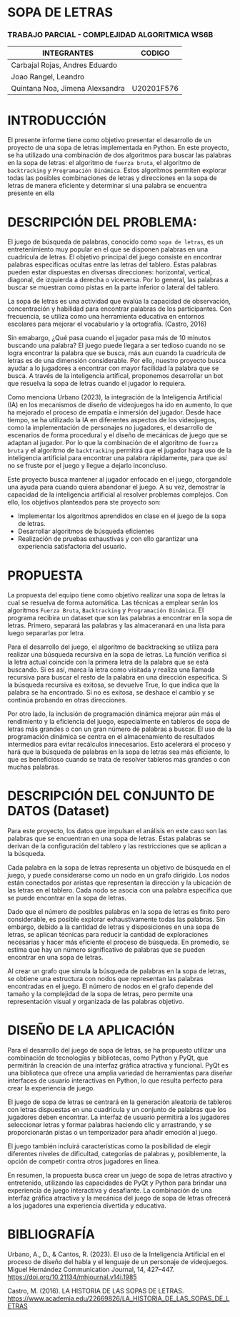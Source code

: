 # SOPA DE LETRAS
### TRABAJO PARCIAL - COMPLEJIDAD ALGORITMICA WS6B

INTEGRANTES | CODIGO| 
-|-|
Carbajal Rojas, Andres Eduardo|   
Joao Rangel, Leandro| | 
Quintana Noa, Jimena Alexsandra|U20201F576|

# INTRODUCCIÓN 
El presente informe tiene como objetivo presentar el desarrollo de un proyecto de una sopa de letras implementada en Python.
En este proyecto, se ha utilizado una combinación de dos algoritmos para buscar las palabras en la sopa de letras: el algoritmo de `fuerza bruta`, el algoritmo de `backtracking` y `Programación Dinámica`. Estos algoritmos permiten explorar todas las posibles combinaciones de letras y direcciones en la sopa de letras de manera eficiente y determinar si una palabra se encuentra presente en ella

# DESCRIPCIÓN DEL PROBLEMA:

El juego de búsqueda de palabras, conocido como `sopa de letras`, es un entretenimiento muy popular en el que se disponen palabras en una cuadrícula de letras. El objetivo principal del juego consiste en encontrar palabras específicas ocultas entre las letras del tablero. Estas palabras pueden estar dispuestas en diversas direcciones: horizontal, vertical, diagonal, de izquierda a derecha o viceversa. Por lo general, las palabras a buscar se muestran como pistas en la parte inferior o lateral del tablero.

La sopa de letras es una actividad que evalúa la capacidad de observación, concentración y habilidad para encontrar palabras de los participantes. Con frecuencia, se utiliza como una herramienta educativa en entornos escolares para mejorar el vocabulario y la ortografía. (Castro, 2016)

Sin emabargo, ¿Qué pasa cuando el jugador pasa más de 10 minutos buscando una palabra? El juego puede llegara a ser tedioso cuando no se logra encontrar la palabra que se busca, más aun cuando la cuadrícula de letras es de una dimensión considerable. Por ello, nuestro proyecto busca ayudar a lo jugadores a encontrar con mayor facilidad la palabra que se busca. A través de la inteligencia artifical, proponemos desarrollar un bot que resuelva la sopa de letras cuando el jugador lo requiera. 

Como menciona Urbano (2023), la integración de la Inteligencia Artificial (IA) en los mecanismos de diseño de videojuegos ha ido en aumento, lo que ha mejorado el proceso de empatía e inmersión del jugador. Desde hace tiempo, se ha utilizado la IA en diferentes aspectos de los videojuegos, como la implementación de personajes no jugadores, el desarrollo de escenarios de forma procedural y el diseño de mecánicas de juego que se adaptan al jugador. Por lo que la combinación de el algoritmo de `fuerza bruta` y el algoritmo de `backtracking` permitirá que el jugador haga uso de la inteligencia artificial para encontrar una palabra rápidamente, para que así no se fruste por el juego y llegue a dejarlo inconcluso.

Este proyecto busca mantener al jugador enfocado en el juego, otorgandole una ayuda para cuando quiera abandonar el juego. A su vez, demostrar la capacidad de la inteligencia artificial al resolver problemas complejos. Con ello, los objetivos planteados para ste proyecto son:

- Implementar los algoritmos aprendidos en clase en el juego de la sopa de letras.
- Desarrollar algoritmos de búsqueda eficientes
- Realización de pruebas exhaustivas y con ello garantizar una experiencia satisfactoria del usuario.

# PROPUESTA

La propuesta del equipo tiene como objetivo realizar una sopa de letras la cual se resuelva de forma automática. Las técnicas a emplear serán los algoritmos `Fuerza Bruta`, `Backtracking` y `Programación Dinámica`.
El programa recibira un dataset que son las palabras a encontrar en la sopa de letras. Primero, separará las palabras y las almaceranará en una lista para luego separarlas por letra.

Para el desarrollo del juego, el algoritmo de backtracking se utiliza para realizar una búsqueda recursiva en la sopa de letras. La función verifica si la letra actual coincide con la primera letra de la palabra que se está buscando. Si es así, marca la letra como visitada y realiza una llamada recursiva para buscar el resto de la palabra en una dirección específica. Si la búsqueda recursiva es exitosa, se devuelve True, lo que indica que la palabra se ha encontrado. Si no es exitosa, se deshace el cambio y se continúa probando en otras direcciones.

Por otro lado, la inclusión de programación dinámica mejorar aún más el rendimiento y la eficiencia del juego, especialmente en tableros de sopa de letras más grandes o con un gran número de palabras a buscar. El uso de la programación dinámica se centra en el almacenamiento de resultados intermedios para evitar recálculos innecesarios. Esto acelerará el proceso y hará que la búsqueda de palabras en la sopa de letras sea más eficiente, lo que es beneficioso cuando se trata de resolver tableros más grandes o con muchas palabras.

# DESCRIPCIÓN DEL CONJUNTO DE DATOS (Dataset)

Para este proyecto, los datos que impulsan el análisis en este caso son las palabras que se encuentran en una sopa de letras. Estas palabras se derivan de la configuración del tablero y las restricciones que se aplican a la búsqueda.

Cada palabra en la sopa de letras representa un objetivo de búsqueda en el juego, y puede considerarse como un nodo en un grafo dirigido. Los nodos están conectados por aristas que representan la dirección y la ubicación de las letras en el tablero. Cada nodo se asocia con una palabra específica que se puede encontrar en la sopa de letras.

Dado que el número de posibles palabras en la sopa de letras es finito pero considerable, es posible explorar exhaustivamente todas las palabras. Sin embargo, debido a la cantidad de letras y disposiciones en una sopa de letras, se aplican técnicas para reducir la cantidad de exploraciones necesarias y hacer más eficiente el proceso de búsqueda. En promedio, se estima que hay un número significativo de palabras que se pueden encontrar en una sopa de letras.

Al crear un grafo que simula la búsqueda de palabras en la sopa de letras, se obtiene una estructura con nodos que representan las palabras encontradas en el juego. El número de nodos en el grafo depende del tamaño y la complejidad de la sopa de letras, pero permite una representación visual y organizada de las palabras objetivo.

# DISEÑO DE LA APLICACIÓN

Para el desarrollo del juego de sopa de letras, se ha propuesto utilizar una combinación de tecnologías y bibliotecas, como Python y PyQt, que permitirán la creación de una interfaz gráfica atractiva y funcional. PyQt es una biblioteca que ofrece una amplia variedad de herramientas para diseñar interfaces de usuario interactivas en Python, lo que resulta perfecto para crear la experiencia de juego.

El juego de sopa de letras se centrará en la generación aleatoria de tableros con letras dispuestas en una cuadrícula y un conjunto de palabras que los jugadores deben encontrar. La interfaz de usuario permitirá a los jugadores seleccionar letras y formar palabras haciendo clic y arrastrando, y se proporcionarán pistas o un temporizador para añadir emoción al juego.

El juego también incluirá características como la posibilidad de elegir diferentes niveles de dificultad, categorías de palabras y, posiblemente, la opción de competir contra otros jugadores en línea.

En resumen, la propuesta busca crear un juego de sopa de letras atractivo y entretenido, utilizando las capacidades de PyQt y Python para brindar una experiencia de juego interactiva y desafiante. La combinación de una interfaz gráfica atractiva y la mecánica del juego de sopa de letras ofrecerá a los jugadores una experiencia divertida y educativa.



# BIBLIOGRAFÍA

Urbano, A., D., & Cantos, R. (2023). El uso de la Inteligencia Artificial en el proceso de diseño del habla y el lenguaje de un personaje de videojuegos. Miguel Hernández Communication Journal, 14, 427–447. https://doi.org/10.21134/mhjournal.v14i.1985

Castro, M. (2016). LA HISTORIA DE LAS SOPAS DE LETRAS. https://www.academia.edu/22669826/LA_HISTORIA_DE_LAS_SOPAS_DE_LETRAS 


